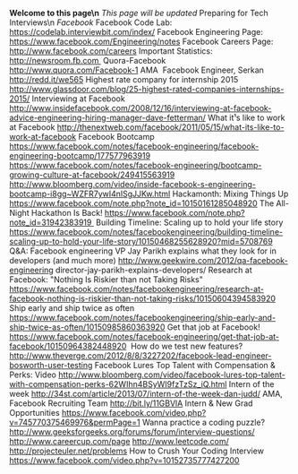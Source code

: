 **Welcome to this page\n**
*This page will be updated*
Preparing for Tech Interviews\n
*Facebook*
Facebook Code Lab:
https://codelab.interviewbit.com/index/
Facebook Engineering Page:
https://www.facebook.com/Engineering/notes
Facebook Careers Page:
http://www.facebook.com/careers
Important Statistics:
http://newsroom.fb.com 
Quora-Facebook
http://www.quora.com/Facebook-1
AMA ­ Facebook Engineer, Serkan
http://redd.it/we565
Highest rate company for internship 2015
http://www.glassdoor.com/blog/25-highest-rated-companies-internships-2015/
Interviewing at Facebook
http://www.insidefacebook.com/2008/12/16/interviewing-at-facebook-advice-engineering-hiring-manager-dave-fetterman/
What it¹s like to work at Facebook
http://thenextweb.com/facebook/2011/05/15/what-its-like-to-work-at-facebook
Facebook Bootcamp
https://www.facebook.com/notes/facebook-engineering/facebook-engineering-bootcamp/177577963919
https://www.facebook.com/notes/facebook-engineering/bootcamp-growing-culture-at-facebook/249415563919
http://www.bloomberg.com/video/inside-facebook-s-engineering-bootcamp-i8gg~WZFR7ywI4nlSgJJKw.html
Hackamonth: Mixing Things Up
https://www.facebook.com/note.php?note_id=10150161285048920
The All-Night Hackathon Is Back!
https://www.facebook.com/note.php?note_id=31942383919 
Building Timeline: Scaling up to hold your life story
https://www.facebook.com/notes/facebookengineering/building-timeline-scaling-up-to-hold-your-life-story/10150468255628920?mid=5708769
Q&A: Facebook engineering VP Jay Parikh explains what they look for in developers (and much more)
http://www.geekwire.com/2012/qa-facebook-engineering director-jay-parikh-explains-developers/
Research at Facebook: "Nothing Is Riskier than not Taking Risks"
https://www.facebook.com/notes/facebookengineering/research-at-facebook-nothing-is-riskier-than-not-taking-risks/10150604394583920
Ship early and ship twice as often
https://www.facebook.com/notes/facebookengineering/ship-early-and-ship-twice-as-often/10150985860363920
Get that job at Facebook!
https://www.facebook.com/notes/facebook-engineering/get-that-job-at-facebook/10150964382448920
 How do we test new features?
http://www.theverge.com/2012/8/8/3227202/facebook-lead-engineer-bosworth-user-testing
Facebook Lures Top Talent with Compensation & Perks: Video
http://www.bloomberg.com/video/facebook-lures-top-talent-with-compensation-perks-62WIhn4BSyWI9fzTzSz_iQ.html
Intern of the week
http://34st.com/article/2013/07/intern-of-the-week-dan-judd/
AMA, Facebook Recruiting Team
http://bit.ly/11GBVlA
Intern & New Grad Opportunities
https://www.facebook.com/video.php?v=745770375469976&permPage=1
Wanna practice a coding puzzle?
http://www.geeksforgeeks.org/forums/forum/interview-questions/
http://www.careercup.com/page
http://www.leetcode.com/
http://projecteuler.net/problems
How to Crush Your Coding Interview
https://www.facebook.com/video.php?v=10152735777427200

